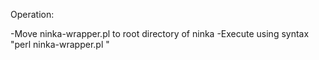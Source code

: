 Operation:

-Move ninka-wrapper.pl to root directory of ninka
-Execute using syntax "perl ninka-wrapper.pl <path to tar file> <databasename>"
